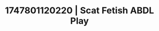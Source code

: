 ---
categories:
- Elegant fetish
- Obedience kink
- Virtual lover intimacy
- Simple sex
- Erotic transformation
image: /assets/images/1747801120220.jpg
layout: post
seo:
  description: Featured content with sensual Scat Fetish, ABDL Play. HD images available.
  keywords: Scat Fetish, ABDL Play
  og_image: /assets/images/1747801120220.jpg
  schema_type: VisualArtwork
tags:
- ABDL Play
- '#1747801120220'
- Scat Fetish
title: 1747801120220 | Scat Fetish ABDL Play
---